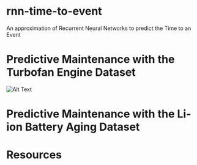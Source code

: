 # rnn-time-to-event
An approximation of Recurrent Neural Networks to predict the Time to an Event

# Predictive Maintenance with the Turbofan Engine Dataset

![Alt Text](https://github.com/Manelmc/rnn-time-to-event/blob/master/Turbofan%20Engine/Images/gif1.gif)

# Predictive Maintenance with the Li-ion Battery Aging Dataset

# Resources
